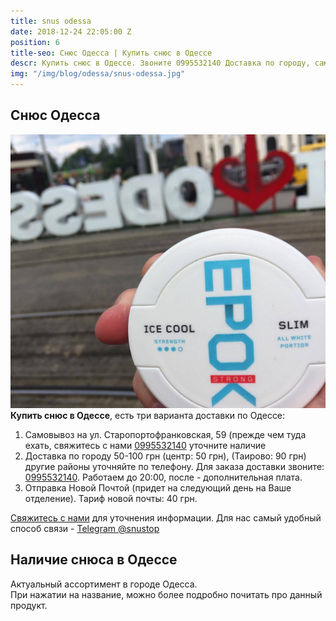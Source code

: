 ```yaml
---
title: snus odessa
date: 2018-12-24 22:05:00 Z
position: 6
title-seo: Снюс Одесса | Купить снюс в Одессе
descr: Купить снюс в Одессе. Звоните 0995532140 Доставка по городу, самовывоз на Старопортофранковской 59. Lyft, Siberia, Thunder, Odens и другие.
img: "/img/blog/odessa/snus-odessa.jpg"
---
```


<section class="mb-4">
	<h1>Снюс Одесса</h1>
	<div class="row">
		<div class="col-md-7">
			<img class="img-fluid" src="/img/blog/odessa/snus-odessa.jpg" alt="Снюс Одесса">
		</div>
		<div class="col-md-5">
			<strong>Купить снюс в Одессе</strong>, есть три варианта доставки по Одессе:
			<ol>
				<li>Самовывоз на ул. Старопортофранковская, 59 (прежде чем туда ехать, свяжитесь с нами <a href="tel:+380995532140" title="Позвонить">0995532140</a> уточните наличие</li>
				<li>Доставка по городу 50-100 грн (центр: 50 грн), (Таирово: 90 грн) другие районы уточняйте по телефону. Для заказа доставки звоните: <a href="tel:+380995532140" title="Позвонить">0995532140</a>. Работаем до 20:00, после - дополнительная плата.</li>
				<li>Отправка Новой Почтой (придет на следующий день на Ваше отделение). Тариф новой почты: 40 грн.</li>
			</ol>
			<p><a href="#contactModal" data-toggle="modal" data-target="#contactModal">Свяжитесь с нами</a> для уточнения информации. Для нас самый удобный способ связи - <a href="//t.me/snustop" target="_blank" title="Telegram"><i class="icon-telegram"></i>Telegram @snustop</a></p>
		</div>
	</div>
</section>

<section class="mb-4">
	<div class="row">
		<div class="col-md-6">
			<h2>Наличие снюса в Одессе</h2>
			<p>Актуальный ассортимент в городе Одесса.<br>
			При нажатии на название, можно более подробно почитать про данный продукт.</p>
			<iframe class="mb-2" frameborder="0"
			width="300" height="500px"

			src="https://docs.google.com/spreadsheets/d/e/2PACX-1vR2SYQfRc8Pyq8x6KAZ0gSD3F_wHsfWD_A-_4PIRe____HUcauyqARgr1360OxeUCHJCB7BlAUxzVgh/pubhtml?gid=0&amp;single=true&amp;widget=false&amp;chrome=false&amp;headers=false"></iframe>
		</div>
		<div class="col-md-6">
			<h2>Мы на карте</h2>
			<p><i>Улица Старопортофранковская 59</i> - самовывоз, заранее свяжитесь с нами, это не магазин и человека может не быть на месте, возможна доставка по городу (50-100 грн). По всем вопросам звоните или пишите (есть телеграмм) <a href="tel:+380995532140" title="Позвонить">0995532140</a></p>
			<iframe src="https://www.google.com/maps/embed?pb=!1m18!1m12!1m3!1d691.597209798043!2d30.720779739495796!3d46.48276644016201!2m3!1f0!2f0!3f0!3m2!1i1024!2i768!4f13.1!3m3!1m2!1s0x40c631933cd68fe7%3A0xbfce1dfe78af172c!2z0YPQuy4g0KHRgtCw0YDQvtC_0L7RgNGC0L7RhNGA0LDQvdC60L7QstGB0LrQsNGPLCA1OSwg0J7QtNC10YHRgdCwLCDQntC00LXRgdGB0LrQsNGPINC-0LHQu9Cw0YHRgtGMLCA2NTAwMA!5e0!3m2!1sru!2sua!4v1563973787058!5m2!1sru!2sua" width="100%" height="450" frameborder="0" style="border:0" allowfullscreen></iframe>
		</div>
	</div>
</section>

<section class="mb-4">
	<h2>Каталог снюса</h2>
	<div class="row">
		<!-- PRODUCTS start -->
		<!-- PRODUCT START -->
		{% assign sorted_items = site.products | sort:"position" %}
		{% for product in sorted_items offset:0 limit:6 %}
		
		{% include item-product.html %}

		{% endfor %}
		<!-- PRODUCT END -->
		<!-- PRODUCTS end -->
	</div>
	<div>
		<a class="btn btn-primary" href="/" role="button">Больше товаров</a>
	</div>
</section>

